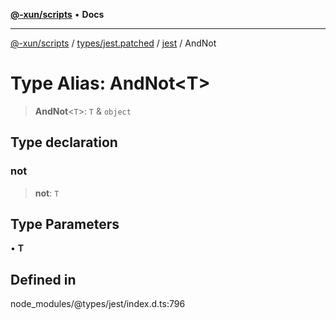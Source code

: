 [**@-xun/scripts**](../../../../../README.md) • **Docs**

***

[@-xun/scripts](../../../../../README.md) / [types/jest.patched](../../../README.md) / [jest](../README.md) / AndNot

# Type Alias: AndNot\<T\>

> **AndNot**\<`T`\>: `T` & `object`

## Type declaration

### not

> **not**: `T`

## Type Parameters

• **T**

## Defined in

node\_modules/@types/jest/index.d.ts:796
